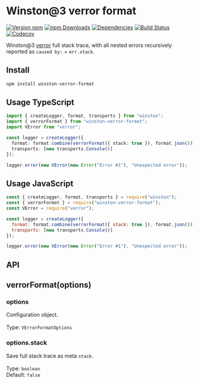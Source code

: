 # Winston@3 verror format

[![Version npm](https://img.shields.io/npm/v/winston-verror-format.svg?style=flat-square)](https://www.npmjs.com/package/winston-verror-format)
[![npm Downloads](https://img.shields.io/npm/dm/winston-verror-format.svg?style=flat-square)](https://npmcharts.com/compare/winston-verror-format?minimal=true)
[![Dependencies](https://img.shields.io/david/duccio/winston-verror-format.svg?style=flat-square)](https://david-dm.org/duccio/winston-verror-format)
[![Build Status](https://img.shields.io/travis/duccio/winston-verror-format/master.svg?style=flat-square)](https://travis-ci.com/duccio/winston-verror-format)
[![Codecov](https://img.shields.io/codecov/c/github/duccio/winston-verror-format.svg)](https://codecov.io/github/duccio/winston-verror-format)

Winston@3 [verror](https://github.com/joyent/node-verror) full stack trace, with all nested errors recursively reported as `caused by:` + `err.stack`.

## Install

```bash
npm install winston-verror-format
```

## Usage TypeScript

```typescript
import { createLogger, format, transports } from "winston";
import { verrorFormat } from "winston-verror-format";
import VError from "verror";

const logger = createLogger({
  format: format.combine(verrorFormat({ stack: true }), format.json()),
  transports: [new transports.Console()]
});

logger.error(new VError(new Error("Error #1"), "Unexpected error"));
```

## Usage JavaScript

```js
const { createLogger, format, transports } = require("winston");
const { verrorFormat } = require("winston-verror-format");
const VError = require("verror");

const logger = createLogger({
  format: format.combine(verrorFormat({ stack: true }), format.json()),
  transports: [new transports.Console()]
});

logger.error(new VError(new Error("Error #1"), "Unexpected error"));
```

## API

## verrorFormat(options)

### options

Configuration object.<br><br>Type: `VErrorFormatOptions`

### options.stack

Save full stack trace as meta `stack`.<br><br> Type: `boolean`<br> Default: `false`
